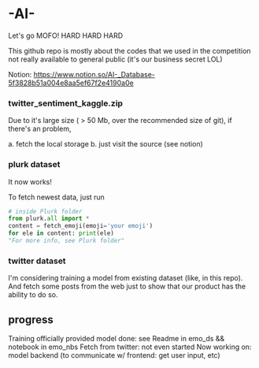 # -AI-
Let's go MOFO! HARD HARD HARD

This github repo is mostly about the codes that we used in the competition
not really available to general public (it's our business secret LOL)


Notion: https://www.notion.so/AI-_Database-5f3828b51a004e8aa5ef67f2e4190a0e


### twitter_sentiment_kaggle.zip

Due to it's large size ( > 50 Mb, over the recommended size of git), if there's an problem, 

a. fetch the local storage
b. just visit the source (see notion)


### plurk dataset

It now works!

To fetch newest data, just run

```python
# inside Plurk folder
from plurk.all import *
content = fetch_emoji(emoji='your emoji')
for ele in content: print(ele)
"For more info, see Plurk folder"
```


### twitter dataset

I'm considering training a model from existing dataset (like, in this repo).
And fetch some posts from the web just to show that our product has the ability to do so.

## progress

Training officially provided model done: see Readme in emo_ds && notebook in emo_nbs
Fetch from twitter: not even started
Now working on: model backend (to communicate w/ frontend: get user input, etc)



